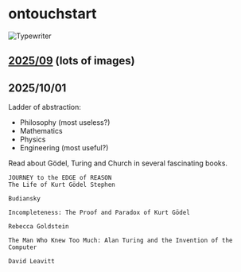 # ontouchstart

![Typewriter](https://github.com/user-attachments/assets/f287a97e-ee42-49db-b7d8-941190190079)

## [2025/09](2025/09) (lots of images)

## 2025/10/01

Ladder of abstraction: 
- Philosophy (most useless?)
- Mathematics
- Physics
- Engineering (most useful?)

Read about Gödel, Turing and Church in several fascinating books.

```
JOURNEY to the EDGE of REASON
The Life of Kurt Gödel Stephen

Budiansky
```

```
Incompleteness: The Proof and Paradox of Kurt Gödel

Rebecca Goldstein
```

```
The Man Who Knew Too Much: Alan Turing and the Invention of the Computer

David Leavitt
```








